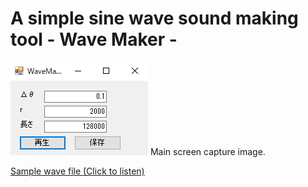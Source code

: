 # A simple sine wave sound making tool - Wave Maker -


<img src="capture.png"/>
Main screen capture image.

<a href="sample.wav">Sample wave file (Click to listen)</a>
